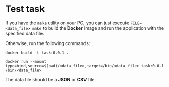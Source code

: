 # Test task

If you have the `make` utility on your PC, you can just execute `FILE=<data_file> make` to build the **Docker** image and run the application with the specified data file.

Otherwise, run the following commands:

`docker build -t task:0.0.1 .`

`docker run --mount type=bind,source=$(pwd)/<data_file>,target=/bin/<data_file> task:0.0.1 /bin/<data_file>`

The data file should be a **JSON** or **CSV** file.